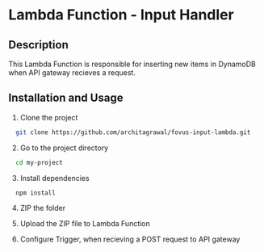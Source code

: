 # Lambda Function - Input Handler
## Description

This Lambda Function is responsible for inserting new items in DynamoDB when API gateway recieves a request.

## Installation and Usage

1. Clone the project

```bash
  git clone https://github.com/architagrawal/fovus-input-lambda.git
```

2. Go to the project directory

```bash
  cd my-project
```

3. Install dependencies

```bash
  npm install
```

4. ZIP the folder

5. Upload the ZIP file to Lambda Function

6. Configure Trigger, when recieving a POST request to API gateway







